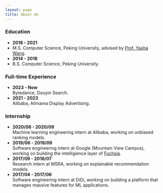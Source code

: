 ```yaml
---
layout: page
title: About me
---
```

### Education
* **2018 - 2021**<br>
* M.S. Computer Science, Peking University, advised by [Prof. Yasha Wang](https://faculty.pku.edu.cn/wangyasha/en/index.htm).
* **2014 - 2018**<br>
* B.S. Computer Science, Peking University.

### Full-time Experience
* **2023 - Now**<br>
  Bytedance, Douyin Search.
* **2021 - 2023**<br>
  Alibaba, Alimama Display Advertising.

### Internship
* **2020/06 - 2020/09**<br>
  Machine learning engineering intern at Alibaba, working on unbiased ranking models.
* **2019/06 - 2019/09**<br>
  Software engineering intern at Google (Mountain View Campus), working on building the intelligience layer of [Fuchsia](https://en.wikipedia.org/wiki/Google_Fuchsia).
* **2017/09 - 2018/07**<br> 
Research intern at MSRA, working on explainable recommendation models. 
* **2017/04 - 2017/06**<br>
Software engineering intern at DiDi, working on building a platform that manages massive features for ML applications.

